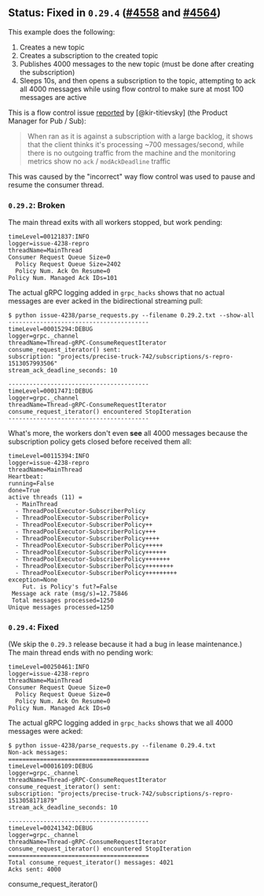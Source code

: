 ## Status: Fixed in `0.29.4` ([#4558][3] and [#4564][4])

This example does the following:

1. Creates a new topic
1. Creates a subscription to the created topic
1. Publishes 4000 messages to the new topic (must be done after
   creating the subscription)
1. Sleeps 10s, and then opens a subscription to the topic, attempting
   to ack all 4000 messages while using flow control to make sure at
   most 100 messages are active

This is a flow control issue [reported][1] by [@kir-titievsky] (the
Product Manager for Pub / Sub):

> When ran as it is against a subscription with a large backlog, it
> shows that the client thinks it's processing ~700 messages/second,
> while there is no outgoing traffic from the machine and the
> monitoring metrics show no `ack` / `modAckDeadline` traffic

This was caused by the "incorrect" way flow control was used to pause and
resume the consumer thread.

### `0.29.2`: Broken

The main thread exits with all workers stopped, but work pending:

```
timeLevel=00121837:INFO
logger=issue-4238-repro
threadName=MainThread
Consumer Request Queue Size=0
  Policy Request Queue Size=2402
  Policy Num. Ack On Resume=0
Policy Num. Managed Ack IDs=101
```

The actual gRPC logging added in `grpc_hacks` shows that no actual
messages are ever acked in the bidirectional streaming pull:

```
$ python issue-4238/parse_requests.py --filename 0.29.2.txt --show-all
----------------------------------------
timeLevel=00015294:DEBUG
logger=grpc._channel
threadName=Thread-gRPC-ConsumeRequestIterator
consume_request_iterator() sent:
subscription: "projects/precise-truck-742/subscriptions/s-repro-1513057993506"
stream_ack_deadline_seconds: 10

----------------------------------------
timeLevel=00017471:DEBUG
logger=grpc._channel
threadName=Thread-gRPC-ConsumeRequestIterator
consume_request_iterator() encountered StopIteration
----------------------------------------
```

What's more, the workers don't even **see** all 4000 messages
because the subscription policy gets closed before received
them all:

```
timeLevel=00115394:INFO
logger=issue-4238-repro
threadName=MainThread
Heartbeat:
running=False
done=True
active threads (11) =
  - MainThread
  - ThreadPoolExecutor-SubscriberPolicy
  - ThreadPoolExecutor-SubscriberPolicy+
  - ThreadPoolExecutor-SubscriberPolicy++
  - ThreadPoolExecutor-SubscriberPolicy+++
  - ThreadPoolExecutor-SubscriberPolicy++++
  - ThreadPoolExecutor-SubscriberPolicy+++++
  - ThreadPoolExecutor-SubscriberPolicy++++++
  - ThreadPoolExecutor-SubscriberPolicy+++++++
  - ThreadPoolExecutor-SubscriberPolicy++++++++
  - ThreadPoolExecutor-SubscriberPolicy+++++++++
exception=None
    Fut. is Policy's fut?=False
 Message ack rate (msg/s)=12.75846
 Total messages processed=1250
Unique messages processed=1250
```

### `0.29.4`: Fixed

(We skip the `0.29.3` release because it had a bug in lease maintenance.) The
main thread ends with no pending work:

```
timeLevel=00250461:INFO
logger=issue-4238-repro
threadName=MainThread
Consumer Request Queue Size=0
  Policy Request Queue Size=0
  Policy Num. Ack On Resume=0
Policy Num. Managed Ack IDs=0
```

The actual gRPC logging added in `grpc_hacks` shows that we all 4000
messages were acked:

```
$ python issue-4238/parse_requests.py --filename 0.29.4.txt
Non-ack messages:
========================================
timeLevel=00016109:DEBUG
logger=grpc._channel
threadName=Thread-gRPC-ConsumeRequestIterator
consume_request_iterator() sent:
subscription: "projects/precise-truck-742/subscriptions/s-repro-1513058171879"
stream_ack_deadline_seconds: 10

----------------------------------------
timeLevel=00241342:DEBUG
logger=grpc._channel
threadName=Thread-gRPC-ConsumeRequestIterator
consume_request_iterator() encountered StopIteration
========================================
Total consume_request_iterator() messages: 4021
Acks sent: 4000
```


[1]: https://github.com/GoogleCloudPlatform/google-cloud-python/issues/4238
[2]: https://github.com/kir-titievsky
[3]: https://github.com/GoogleCloudPlatform/google-cloud-python/pull/4558
[4]: https://github.com/GoogleCloudPlatform/google-cloud-python/pull/4564

consume_request_iterator()
